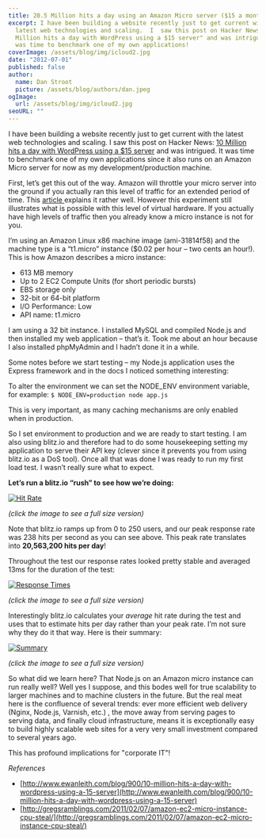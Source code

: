 ```yaml
---
title: 20.5 Million hits a day using an Amazon Micro server ($15 a month) and Node.js
excerpt: I have been building a website recently just to get current with the
  latest web technologies and scaling.  I  saw this post on Hacker News "10
  Million hits a day with WordPress using a $15 server" and was intrigued.  It
  was time to benchmark one of my own applications!
coverImage: /assets/blog/img/icloud2.jpg
date: "2012-07-01"
published: false
author:
  name: Dan Stroot
  picture: /assets/blog/authors/dan.jpeg
ogImage:
  url: /assets/blog/img/icloud2.jpg
seoURL: ""
---
```


I have been building a website recently just to get current with the latest web technologies and scaling.  I  saw this post on Hacker News: [10 Million hits a day with WordPress using a $15 server](http://www.ewanleith.com/blog/900/10-million-hits-a-day-with-wordpress-using-a-15-server "10 Million hits a day with WordPress using a $15 server") and was intrigued.  It was time to benchmark one of my own applications since it also runs on an Amazon Micro server for now as my development/production machine.

First, let’s get this out of the way. Amazon will throttle your micro server into the ground if you actually ran this level of traffic for an extended period of time. This [article ](http://gregsramblings.com/2011/02/07/amazon-ec2-micro-instance-cpu-steal/)explains it rather well. However this experiment still illustrates what is possible with this level of virtual hardware. If you actually have high levels of traffic then you already know a micro instance is not for you.

I’m using an Amazon Linux x86 machine image (ami-31814f58) and the machine type is a “t1.micro” instance ($0.02 per hour – two cents an hour!). This is how Amazon describes a micro instance:

* 613 MB memory
* Up to 2 EC2 Compute Units (for short periodic bursts)
* EBS storage only
* 32-bit or 64-bit platform
* I/O Performance: Low
* API name: t1.micro

I am using a 32 bit instance. I installed MySQL and compiled Node.js and then installed my web application – that’s it. Took me about an hour because I also installed phpMyAdmin and I hadn’t done it in a while.

Some notes before we start testing – my Node.js application uses the Express framework and in the docs I noticed something interesting:

To alter the environment we can set the NODE_ENV environment variable, for example: `$ NODE_ENV=production node app.js`

This is very important, as many caching mechanisms are only enabled when in production.

So I set environment to production and we are ready to start testing. I am also using blitz.io and therefore had to do some housekeeping setting my application to serve their API key (clever since it prevents you from using blitz.io as a DoS tool). Once all that was done I was ready to run my first load test. I wasn’t really sure what to expect.

**Let’s run a blitz.io “rush” to see how we’re doing:**

[![Hit Rate](http://www.wanderingcio.com/wp-content/uploads/2012/04/15-1-300x140.png "15-1")](http://www.wanderingcio.com/wp-content/uploads/2012/04/15-1.png)

_(click the image to see a full size version)_

Note that blitz.io ramps up from 0 to 250 users, and our peak response rate was 238 hits per second as you can see above. This peak rate translates into **20,563,200 hits per day**!

Throughout the test our response rates looked pretty stable and averaged 13ms for the duration of the test:

[![Response Times](http://www.wanderingcio.com/wp-content/uploads/2012/04/15-2-300x139.png "15-2")](http://www.wanderingcio.com/wp-content/uploads/2012/04/15-2.png)

_(click the image to see a full size version)_

Interestingly blitz.io calculates your *average* hit rate during the test and uses that to estimate hits per day rather than your peak rate. I’m not sure why they do it that way. Here is their summary:

[![Summary](http://www.wanderingcio.com/wp-content/uploads/2012/04/15-3-300x44.png "15-3")](http://www.wanderingcio.com/wp-content/uploads/2012/04/15-3.png)

_(click the image to see a full size version)_

So what did we learn here? That Node.js on an Amazon micro instance can run really well?  Well yes I suppose, and this bodes well for true scalability to larger machines and to machine clusters in the future. But the real meat here is the confluence of several trends: ever more efficient web delivery (Nginx, Node.js, Varnish, etc.) , the move away from serving pages to serving data, and finally cloud infrastructure, means it is exceptionally easy to build highly scalable web sites for a very very small investment compared to several years ago.

This has profound implications for "corporate IT"!

_References_

* [http://www.ewanleith.com/blog/900/10-million-hits-a-day-with-wordpress-using-a-15-server](http://www.ewanleith.com/blog/900/10-million-hits-a-day-with-wordpress-using-a-15-server)
* [http://gregsramblings.com/2011/02/07/amazon-ec2-micro-instance-cpu-steal/](http://gregsramblings.com/2011/02/07/amazon-ec2-micro-instance-cpu-steal/)
